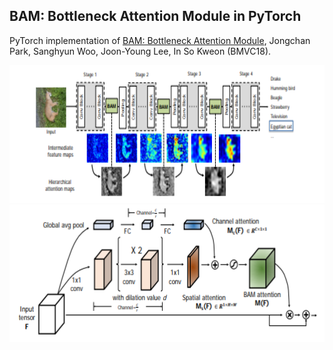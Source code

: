 ## BAM: Bottleneck Attention Module in PyTorch
PyTorch implementation of [BAM: Bottleneck Attention Module](https://arxiv.org/abs/1807.06514), Jongchan Park, Sanghyun Woo, Joon-Young Lee, In So Kweon (BMVC18).

<img src="figure/BAM_figure.PNG" width="900px" height="220px"/>
<img src="figure/BAM_figure2.PNG" width="900px" height="220px"/>
<br/>

